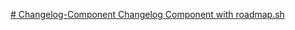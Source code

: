 [# Changelog-Component
Changelog Component with roadmap.sh
](https://roadmap.sh/projects/changelog-component)

